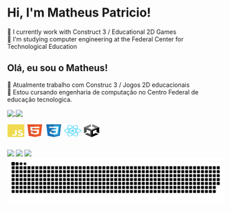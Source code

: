 #  Hi, I'm Matheus Patricio!<br>
👔 I currently work with Construct 3 / Educational 2D Games <br>
📓 I'm studying computer engineering at the Federal Center for Technological Education

## Olá, eu sou o Matheus!<br>
👔 Atualmente trabalho com Construc 3 / Jogos 2D educacionais<br>
📓 Estou cursando engenharia de computação no Centro Federal de educação tecnologica.

<div>
    <a href="https://github.com/MatheusPatricioo/github-readme-stats">
  <img height=170 align="center" src="https://github-readme-stats.vercel.app/api?username=MatheusPatricioo&theme=transparent" />
</a>
<a href="https://github.com/MatheusPatricioo/convoychat">
  <img height=170 align="center" src="https://github-readme-stats.vercel.app/api/top-langs?username=MatheusPatricioo&layout=compact&langs_count=8&card_width=320&theme=transparent" />
</a>
 </div>

<div style="display: inline_block"><br>
  <img align="center" alt="MatheusPatricioo-Js" height="30" width="40" src="https://raw.githubusercontent.com/devicons/devicon/master/icons/javascript/javascript-plain.svg">
  <img align="center" alt="MatheusPatricioo-HTML" height="30" width="40" src="https://raw.githubusercontent.com/devicons/devicon/master/icons/html5/html5-original.svg">
  <img align="center" alt="MatheusPatricioo-CSS" height="30" width="40" src="https://raw.githubusercontent.com/devicons/devicon/master/icons/css3/css3-original.svg">
  <img align="center" alt="MatheusPatricioo-React" height="30" width="40" src="https://raw.githubusercontent.com/devicons/devicon/master/icons/react/react-original.svg">
  <img align="center" alt="MatheusPatricioo-Unity" height="30" width="40" src="https://raw.githubusercontent.com/devicons/devicon/master/icons/unity/unity-original.svg">


</div>

##

<div>
  <a href = "mailto:matheuspatricio.aspx@gmail.com"><img src="https://img.shields.io/badge/-Gmail-%23333?style=for-the-badge&logo=gmail&logoColor=white" target="_blank"></a>
  <a href="https://www.linkedin.com/in/matheus-patricio-ab77031b6/" target="_blank"><img src="https://img.shields.io/badge/-LinkedIn-%230077B5?style=for-the-badge&logo=linkedin&logoColor=white" target="_blank"></a>
  <a href="https://wa.me/5531995461381" target="_blank"><img src="https://img.shields.io/badge/WhatsApp-25D366?style=for-the-badge&logo=whatsapp&logoColor=white" target="_blank"></a>
<div>

<picture>
  <source media="(prefers-color-scheme: dark)" srcset="https://raw.githubusercontent.com/MatheusPatricioo/MatheusPatricioo/output/github-contribution-grid-snake-dark.svg">
  <source media="(prefers-color-scheme: light)" srcset="https://raw.githubusercontent.com/MatheusPatricioo/MatheusPatricioo/output/github-contribution-grid-snake.svg">
  <img alt="github contribution grid snake animation" src="https://raw.githubusercontent.com/MatheusPatricioo/MatheusPatricioo/output/github-contribution-grid-snake.svg">
</picture>
